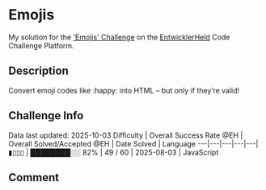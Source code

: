 # Emojis

My solution for the ['Emojis' Challenge](https://platform.entwicklerheld.de/challenge/emojis?technology=JavaScript) on the [EntwicklerHeld](https://platform.entwicklerheld.de/) Code Challenge Platform.

## Description
Convert emoji codes like :happy: into HTML – but only if they’re valid!

## Challenge Info
Data last updated: 2025-10-03
Difficulty | Overall Success Rate @EH | Overall Solved/Accepted @EH | Date Solved | Language
---|---|---|---|---|
▮▯▯▯ | ████████░░ 82% | 49 / 60 | 2025-08-03 | JavaScript

## Comment
